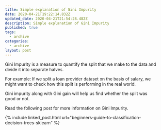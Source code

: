 ```yaml
---
title: Simple explanation of Gini Impurity
date: 2020-04-21T19:22:14.832Z
updated_date: 2020-04-21T21:54:28.482Z
description: Simple explanation of Gini Impurity
published: true
tags:
  - archive
categories:
  - archive
layout: post
---
```

Gini Impurity is a measure to quantify the split that we make to the data and divide it into separate halves.

For example: If we split a loan provider dataset on the basis of salary, we might want to check how this split is performing in the real world.

Gini impurity along with Gini gain will help us find whether the split was good or not.

Read the following post for more information on Gini Impurity.

{% include linked_post.html url="beginners-guide-to-classification-decision-trees-sklearn" %}
